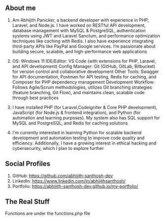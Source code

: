 ## About me

1. Am Abhijith Panicker, a backend developer with experience in PHP, Laravel, and Node.js. I have worked on RESTful API development, database management with MySQL & PostgreSQL, authentication systems using JWT and Laravel Sanctum, and performance optimization techniques like caching with Redis. I also have experience integrating third-party APIs like PayPal and Google services. I’m passionate about building secure, scalable, and high-performance web applications

2. OS: Windows 11
IDE/Editor: VS Code (with extensions for PHP, Laravel, and API development)
Config Manager: Git (GitHub, GitLab, Bitbucket) for version control and collaborative development
Other Tools: Swagger for API documentation, Postman for API testing, Redis for caching, and Composer for PHP dependency management
Development Workflow: Follows Agile/Scrum methodologies, utilizes Git branching strategies (feature branching, Git Flow), and maintains clean, scalable code through best practices

3. I have installed PHP (for Laravel,Codeigniter & Core PHP development), JavaScript (for Node.js & frontend integration), and Python (for automation and learning purposes). My system also has SQL support for MySQL and PostgreSQL, and Redis for caching solutions

4. I'm currently interested in learning Python for scalable backend development and automation testing to improve code quality and efficiency. Additionally, I have a growing interest in ethical hacking and cybersecurity, which I plan to explore further

## Social Profiles 

1. GitHub: https://github.com/abhijith-santhosh-dev
2. LinkedIn: https://www.linkedin.com/in/abhijithsanthosh/
3. Portfolio: https://abhijith-santhosh-dev.github.io/my-portfolio/

## The Real Stuff

Functions are under the functions.php file